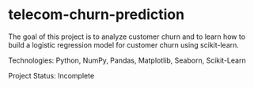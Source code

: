 # telecom-churn-prediction

The goal of this project is to analyze customer churn and to learn how to build a logistic regression model for customer churn using scikit-learn.

Technologies: Python, NumPy, Pandas, Matplotlib, Seaborn, Scikit-Learn



Project Status: Incomplete
